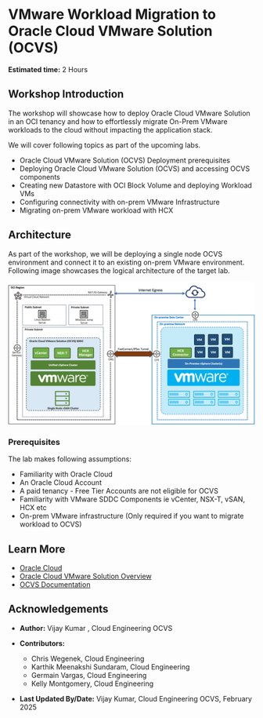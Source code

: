 # VMware Workload Migration to Oracle Cloud VMware Solution (OCVS)

**Estimated time:** 2 Hours

## Workshop Introduction

The workshop will showcase how to deploy Oracle Cloud VMware Solution in an OCI tenancy and how to effortlessly migrate On-Prem VMware workloads to the cloud without impacting the application stack.

We will cover following topics as part of the upcoming labs.

- Oracle Cloud VMware Solution (OCVS) Deployment prerequisites
- Deploying Oracle Cloud VMware Solution (OCVS) and accessing OCVS components
- Creating new Datastore with OCI Block Volume and deploying Workload VMs
- Configuring connectivity with on-prem VMware Infrastructure
- Migrating on-prem VMware workload with HCX

## Architecture

As part of the workshop, we will be deploying a single node OCVS environment and connect it to an existing on-prem VMware environment. Following image showcases the logical architecture of the target lab.

![ocvs-arch](images/ocvs-arch.png)

### Prerequisites

The lab makes following assumptions:

- Familiarity with Oracle Cloud
- An Oracle Cloud Account
- A paid tenancy - Free Tier Accounts are not eligible for OCVS
- Familiarity with VMware SDDC Components ie vCenter, NSX-T, vSAN, HCX etc
- On-prem VMware infrastructure (Only required if you want to migrate workload to OCVS)

## Learn More

* [Oracle Cloud](https://www.oracle.com/cloud/)
* [Oracle Cloud VMware Solution Overview](https://www.oracle.com/in/cloud/compute/vmware/)
* [OCVS Documentation](https://docs.oracle.com/en-us/iaas/Content/VMware/Concepts/ocvsoverview.htm)

## Acknowledgements

* **Author:** Vijay Kumar
, Cloud Engineering OCVS
* **Contributors:**
    - Chris Wegenek, Cloud Engineering
    - Karthik Meenakshi Sundaram, Cloud Engineering
    - Germain Vargas, Cloud Engineering
    - Kelly Montgomery, Cloud Engineering

* **Last Updated By/Date:** Vijay Kumar, Cloud Engineering OCVS, February 2025